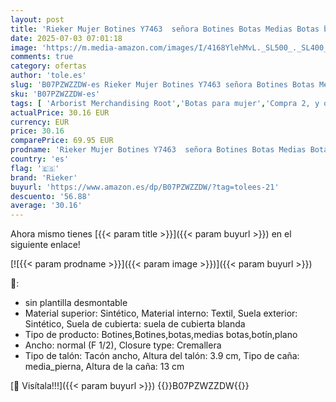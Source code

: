 ```yaml
---
layout: post
title: 'Rieker Mujer Botines Y7463  señora Botines Botas Medias Botas botín Plano Gris  Grau / 40  39 EU / 6 UK'
date: 2025-07-03 07:01:18
image: 'https://m.media-amazon.com/images/I/4168YlehMvL._SL500_._SL400_.jpg'
comments: true
category: ofertas
author: 'tole.es'
slug: 'B07PZWZZDW-es Rieker Mujer Botines Y7463 señora Botines Botas Medias...'
sku: 'B07PZWZZDW-es'
tags: [ 'Arborist Merchandising Root','Botas para mujer','Compra 2, y obtén un 10% de descuento','Compra 2, y obtén un 10% de descuento_Shoes','Moda','Moda Mujer','Regalos','Self Service','Special Features Stores','Zapatos para mujer','botines','c8538d25-3af9-48d3-aeff-5f3ce5572a36_0','c8538d25-3af9-48d3-aeff-5f3ce5572a36_4301','c8538d25-3af9-48d3-aeff-5f3ce5572a36_6301','rieker','🇪🇸', ]
actualPrice: 30.16 EUR
currency: EUR
price: 30.16
comparePrice: 69.95 EUR
prodname: 'Rieker Mujer Botines Y7463  señora Botines Botas Medias Botas botín Plano Gris  Grau / 40  39 EU / 6 UK'
country: 'es'
flag: '🇪🇸'
brand: 'Rieker'
buyurl: 'https://www.amazon.es/dp/B07PZWZZDW/?tag=tolees-21'
descuento: '56.88'
average: '30.16'
---
```


Ahora mismo tienes [{{< param title >}}]({{< param buyurl >}}) en el siguiente enlace!

[![{{< param prodname >}}]({{< param image >}})]({{< param buyurl >}})

🔎:

- sin plantilla desmontable
- Material superior: Sintético, Material interno: Textil, Suela exterior: Sintético, Suela de cubierta: suela de cubierta blanda
- Tipo de producto: Botines,Botines,botas,medias botas,botín,plano
- Ancho: normal (F 1/2), Closure type: Cremallera
- Tipo de talón: Tacón ancho, Altura del talón: 3.9 cm, Tipo de caña: media_pierna, Altura de la caña: 13 cm

[🛒 Visítala!!!]({{< param buyurl >}})
{{<world>}}B07PZWZZDW{{</world>}}
